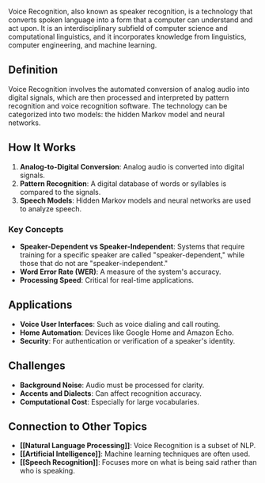 Voice Recognition, also known as speaker recognition, is a technology that converts spoken language into a form that a computer can understand and act upon. It is an interdisciplinary subfield of computer science and computational linguistics, and it incorporates knowledge from linguistics, computer engineering, and machine learning.

## Definition

Voice Recognition involves the automated conversion of analog audio into digital signals, which are then processed and interpreted by pattern recognition and voice recognition software. The technology can be categorized into two models: the hidden Markov model and neural networks.

## How It Works

1. **Analog-to-Digital Conversion**: Analog audio is converted into digital signals.
2. **Pattern Recognition**: A digital database of words or syllables is compared to the signals.
3. **Speech Models**: Hidden Markov models and neural networks are used to analyze speech.

### Key Concepts

- **Speaker-Dependent vs Speaker-Independent**: Systems that require training for a specific speaker are called "speaker-dependent," while those that do not are "speaker-independent."
- **Word Error Rate (WER)**: A measure of the system's accuracy.
- **Processing Speed**: Critical for real-time applications.

## Applications

- **Voice User Interfaces**: Such as voice dialing and call routing.
- **Home Automation**: Devices like Google Home and Amazon Echo.
- **Security**: For authentication or verification of a speaker's identity.

## Challenges

- **Background Noise**: Audio must be processed for clarity.
- **Accents and Dialects**: Can affect recognition accuracy.
- **Computational Cost**: Especially for large vocabularies.

## Connection to Other Topics

- **[[Natural Language Processing]]**: Voice Recognition is a subset of NLP.
- **[[Artificial Intelligence]]**: Machine learning techniques are often used.
- **[[Speech Recognition]]**: Focuses more on what is being said rather than who is speaking.
